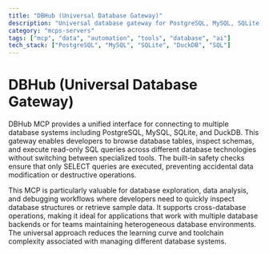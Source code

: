 ```yaml
---
title: "DBHub (Universal Database Gateway)"
description: "Universal database gateway for PostgreSQL, MySQL, SQLite, and DuckDB with table browsing, schema inspection, and safe SQL queries."
category: "mcps-servers"
tags: ["mcp", "data", "automation", "tools", "database", "ai"]
tech_stack: ["PostgreSQL", "MySQL", "SQLite", "DuckDB", "SQL"]
---
```


# DBHub (Universal Database Gateway)

DBHub MCP provides a unified interface for connecting to multiple database systems including PostgreSQL, MySQL, SQLite, and DuckDB. This gateway enables developers to browse database tables, inspect schemas, and execute read-only SQL queries across different database technologies without switching between specialized tools. The built-in safety checks ensure that only SELECT queries are executed, preventing accidental data modification or destructive operations.

This MCP is particularly valuable for database exploration, data analysis, and debugging workflows where developers need to quickly inspect database structures or retrieve sample data. It supports cross-database operations, making it ideal for applications that work with multiple database backends or for teams maintaining heterogeneous database environments. The universal approach reduces the learning curve and toolchain complexity associated with managing different database systems.
